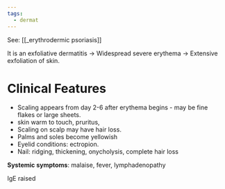 ```yaml
---
tags:
  - dermat
---
```

See: [[_erythrodermic psoriasis]]

It is an exfoliative dermatitis -> Widespread severe erythema -> Extensive exfoliation of skin.

# Clinical Features
- Scaling appears from day 2-6 after erythema begins - may be fine flakes or large sheets.
- skin warm to touch, pruritus,
- Scaling on scalp may have hair loss.
- Palms and soles become yellowish
- Eyelid conditions: ectropion.
- Nail: ridging, thickening, onycholysis, complete hair loss

**Systemic symptoms**: malaise, fever, lymphadenopathy

IgE raised

